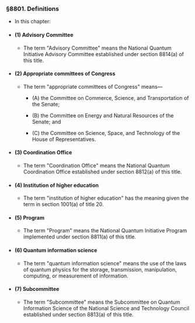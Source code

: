 ### §8801. Definitions
* In this chapter:

* #### (1) Advisory Committee
  * The term "Advisory Committee" means the National Quantum Initiative Advisory Committee established under section 8814(a) of this title.

* #### (2) Appropriate committees of Congress
  * The term "appropriate committees of Congress" means—

    * (A) the Committee on Commerce, Science, and Transportation of the Senate;

    * (B) the Committee on Energy and Natural Resources of the Senate; and

    * (C) the Committee on Science, Space, and Technology of the House of Representatives.

* #### (3) Coordination Office
  * The term "Coordination Office" means the National Quantum Coordination Office established under section 8812(a) of this title.

* #### (4) Institution of higher education
  * The term "institution of higher education" has the meaning given the term in section 1001(a) of title 20.

* #### (5) Program
  * The term "Program" means the National Quantum Initiative Program implemented under section 8811(a) of this title.

* #### (6) Quantum information science
  * The term "quantum information science" means the use of the laws of quantum physics for the storage, transmission, manipulation, computing, or measurement of information.

* #### (7) Subcommittee
  * The term "Subcommittee" means the Subcommittee on Quantum Information Science of the National Science and Technology Council established under section 8813(a) of this title.